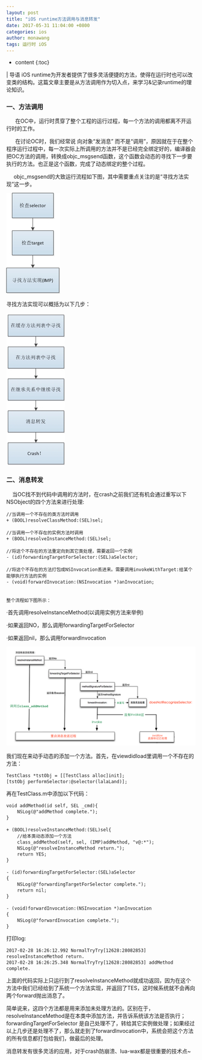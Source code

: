 ```yaml
---
layout: post
title: "iOS runtime方法调用与消息转发"
date: 2017-05-31 11:04:00 +0800
categories: ios
author: monawang
tags: 运行时 iOS
---
```


* content
{:toc}

| 导语 iOS
runtime为开发者提供了很多灵活便捷的方法，使得在运行时也可以改变类的结构。这篇文章主要是从方法调用作为切入点，来学习&记录runtime的理论知识。

### 一、方法调用

<!--more-->
      在OC中，运行时贯穿了整个工程的运行过程，每一个方法的调用都离不开运行时的工作。

      在讨论OC时，我们经常说 向对象“发消息”
而不是“调用”，原因就在于在整个程序运行过程中，每一次实际上所调用的方法并不是已经完全绑定好的，编译器会把OC方法的调用，转换成objc_msgsend函数，这个函数会动态的寻找下一步要执行的方法。也正是这个函数，完成了动态绑定的整个过程。

     objc_msgsend的大致运行流程如下图，其中需要重点关注的是“寻找方法实现”这一步。

![](/image/ios_runtime_fang_fa_diao_yong_yu_xiao_xi_zhuan_fa/d515fc633024d8f4dd248537f2a8362fa68e82564207a02fe9108e58e289a3d6)

寻找方法实现可以概括为以下几步：

![](/image/ios_runtime_fang_fa_diao_yong_yu_xiao_xi_zhuan_fa/49d65bf7c25d01679631572571ba47035cc6ddd790eaae7950b4c32b405703e0)

### 二、消息转发

    当OC找不到代码中调用的方法时，在crash之前我们还有机会通过重写以下NSObject的四个方法来进行处理:

    
    
    //当调用一个不存在的类方法时调用
    + (BOOL)resolveClassMethod:(SEL)sel;
    
    //当调用一个不存在的实例方法时调用
    + (BOOL)resolveInstanceMethod:(SEL)sel;
    
    //将这个不存在的方法重定向到其它类处理，需要返回一个实例
    - (id)forwardingTargetForSelector:(SEL)aSelector;
    
    //将这个不存在的方法打包成NSInvocation丢进来。需要调用invokeWithTarget:给某个能够执行方法的实例
    - (void)forwardInvocation:(NSInvocation *)anInvocation;
    
    
    整个流程如下图所示：

·首先调用resolveInstanceMethod(以调用实例方法来举例)

·如果返回NO，那么调用forwardingTargetForSelector

·如果返回nil，那么调用forwardInvocation

![](/image/ios_runtime_fang_fa_diao_yong_yu_xiao_xi_zhuan_fa/e61d9fea2a32c69da6ab6876f3a26add0dfcf4e231ccd171d2ff36e92d99fbe7)

我们现在来动手动态的添加一个方法。首先，在viewdidload里调用一个不存在的方法：

    
    
    TestClass *tstObj = [[TestClass alloc]init];
    [tstObj performSelector:@selector(lalaLand)];

再在TestClass.m中添加以下代码：

    
    
    void addMethod(id self, SEL _cmd){
        NSLog(@"addMethod complete.");
    }
    
    + (BOOL)resolveInstanceMethod:(SEL)sel{
        //给本类动态添加一个方法
        class_addMethod(self, sel, (IMP)addMethod, "v@:*");
        NSLog(@"resolveInstanceMethod return.");
        return YES;
    }
    
    - (id)forwardingTargetForSelector:(SEL)aSelector
    {
        NSLog(@"forwardingTargetForSelector complete.");
        return nil;
    }
    
    - (void)forwardInvocation:(NSInvocation *)anInvocation
    {
        NSLog(@"forwardInvocation complete.");
    }

打印log:

    
    
    2017-02-28 16:26:12.992 NormalTryTry[12628:28082853] resolveInstanceMethod return.
    2017-02-28 16:26:25.348 NormalTryTry[12628:28082853] addMethod complete.

上面的代码实际上只运行到了resolveInstanceMethod就成功返回，因为在这个方法中我们已经给到了系统一个方法实现，并返回了TES，这时候系统就不会再向两个forward抛出消息了。

简单说来，这四个方法都是用来添加未处理方法的。区别在于，resolveInstanceMethod是在本类中添加方法，并告诉系统该方法是否执行；forwardingTargetForSelector
是自己处理不了，转给其它实例做处理；如果经过以上几步还是处理不了，那么就走到了forwardInvocation中，系统会把这个方法的所有信息都打包给我们，做最后的处理。

消息转发有很多灵活的应用，对于crash防崩溃、lua-wax都是很重要的技术点~

